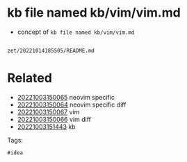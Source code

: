 # kb file named kb/vim/vim.md

- concept of `kb file named kb/vim/vim.md`

```
```

` zet/20221014185505/README.md `

# Related

- [20221003150065](/zet/20221003150065/README.md) neovim specific
- [20221003150064](/zet/20221003150064/README.md) neovim specific diff
- [20221003150067](/zet/20221003150067/README.md) vim
- [20221003150066](/zet/20221003150066/README.md) vim diff
- [20221003151443](/zet/20221003151443/README.md) kb

Tags:

    #idea
